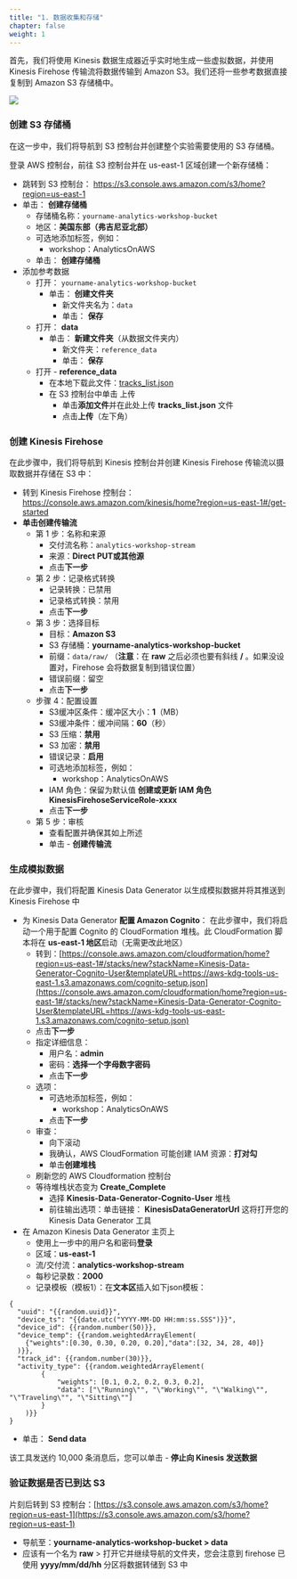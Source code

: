 ```yaml
---
title: "1. 数据收集和存储"
chapter: false
weight: 1
---
```


首先，我们将使用 Kinesis 数据生成器近乎实时地生成一些虚拟数据，并使用 Kinesis Firehose 传输流将数据传输到 Amazon S3。我们还将一些参考数据直接复制到 Amazon S3 存储桶中。

![](/images/1.LabGuide/ingest.png)

### 创建 S3 存储桶

在这一步中，我们将导航到 S3 控制台并创建整个实验需要使用的 S3 存储桶。

登录 AWS 控制台，前往 S3 控制台并在 us-east-1 区域创建一个新存储桶： 

- 跳转到 S3 控制台： https://s3.console.aws.amazon.com/s3/home?region=us-east-1
- 单击： **创建存储桶**
  - 存储桶名称：`yourname-analytics-workshop-bucket`
  - 地区：**美国东部（弗吉尼亚北部）**
  - 可选地添加标签，例如：
    - workshop：AnalyticsOnAWS
  - 单击： **创建存储桶**
- 添加参考数据
  - 打开： `yourname-analytics-workshop-bucket`
    - 单击： **创建文件夹**
      - 新文件夹名为：`data`
      - 单击： **保存**
  - 打开： **data**
    - 单击： **新建文件夹**（从数据文件夹内）
      - 新文件夹：`reference_data`
      - 单击： **保存**
  - 打开 - **reference_data**
    - 在本地下载此文件：[tracks_list.json](/files/tracks_list.json)
    - 在 S3 控制台中单击 上传
      - 单击**添加文件**并在此处上传 **tracks_list.json** 文件
      - 点击**上传**（左下角）
	  
### 创建 Kinesis Firehose

在此步骤中，我们将导航到 Kinesis 控制台并创建 Kinesis Firehose 传输流以摄取数据并存储在 S3 中：

- 转到 Kinesis Firehose 控制台： https://console.aws.amazon.com/kinesis/home?region=us-east-1#/get-started
- **单击创建传输流**
  - 第 1 步：名称和来源
    - 交付流名称：`analytics-workshop-stream`
	- 来源：**Direct PUT或其他源**
	- 点击**下一步**
  - 第 2 步：记录格式转换
	- 记录转换：已禁用
	- 记录格式转换：禁用
	- 点击**下一步**
  - 第 3 步：选择目标
	- 目标：**Amazon S3**
	- S3 存储桶：**yourname-analytics-workshop-bucket**
	- 前缀：`data/raw/`
	（**注意**：在 **raw** 之后必须也要有斜线 **/** 。如果没设置对，Firehose 会将数据复制到错误位置）
	- 错误前缀：留空
	- 点击**下一步**
  - 步骤 4：配置设置
	- S3缓冲区条件：缓冲区大小：**1**（MB）
	- S3缓冲条件：缓冲间隔：**60**（秒）
	- S3 压缩：**禁用**
	- S3 加密：**禁用**
	- 错误记录：**启用**
	- 可选地添加标签，例如：
	  - workshop：AnalyticsOnAWS
	- IAM 角色：保留为默认值 **创建或更新 IAM 角色 KinesisFirehoseServiceRole-xxxx**
	- 点击**下一步**
  - 第 5 步：审核
	- 查看配置并确保其如上所述
	- 单击 - **创建传输流**
	
### 生成模拟数据

在此步骤中，我们将配置 Kinesis Data Generator 以生成模拟数据并将其推送到 Kinesis Firehose 中

- 为 Kinesis Data Generator **配置 Amazon Cognito**： 在此步骤中，我们将启动一个用于配置 Cognito 的 CloudFormation 堆栈。此 CloudFormation 脚本将在 **us-east-1 地区**启动（无需更改此地区）
  - 转到：[https://console.aws.amazon.com/cloudformation/home?region=us-east-1#/stacks/new?stackName=Kinesis-Data-Generator-Cognito-User&templateURL=https://aws-kdg-tools-us-east-1.s3.amazonaws.com/cognito-setup.json](https://console.aws.amazon.com/cloudformation/home?region=us-east-1#/stacks/new?stackName=Kinesis-Data-Generator-Cognito-User&templateURL=https://aws-kdg-tools-us-east-1.s3.amazonaws.com/cognito-setup.json)
  - 点击**下一步**
  - 指定详细信息：
	- 用户名：**admin**
	- 密码：**选择一个字母数字密码**
	- 点击**下一步**
  - 选项：
	- 可选地添加标签，例如：
	  - workshop：AnalyticsOnAWS
	- 点击**下一步**
  - 审查：
	- 向下滚动
	- 我确认，AWS CloudFormation 可能创建 IAM 资源：**打对勾**
	- 单击**创建堆栈**
  - 刷新您的 AWS Cloudformation 控制台
  - 等待堆栈状态变为 **Create_Complete**
	- 选择 **Kinesis-Data-Generator-Cognito-User** 堆栈
	- 前往输出选项：单击链接： **KinesisDataGeneratorUrl** 这将打开您的 Kinesis Data Generator 工具
- 在 Amazon Kinesis Data Generator 主页上
  - 使用上一步中的用户名和密码**登录**
  - 区域：**us-east-1**
  - 流/交付流：**analytics-workshop-stream**
  - 每秒记录数：**2000**
  - 记录模板（模板1）：在**文本区**插入如下json模板： 
		
```
{
  "uuid": "{{random.uuid}}",
  "device_ts": "{{date.utc("YYYY-MM-DD HH:mm:ss.SSS")}}",
  "device_id": {{random.number(50)}},
  "device_temp": {{random.weightedArrayElement(
    {"weights":[0.30, 0.30, 0.20, 0.20],"data":[32, 34, 28, 40]}
  )}},
  "track_id": {{random.number(30)}},  
  "activity_type": {{random.weightedArrayElement(
        {
            "weights": [0.1, 0.2, 0.2, 0.3, 0.2],
            "data": ["\"Running\"", "\"Working\"", "\"Walking\"", "\"Traveling\"", "\"Sitting\""]
        }
    )}}
}
```

  - 单击： **Send data**
 
该工具发送约 10,000 条消息后，您可以单击 - **停止向 Kinesis 发送数据**

### 验证数据是否已到达 S3

片刻后转到 S3 控制台：[https://s3.console.aws.amazon.com/s3/home?region=us-east-1](https://s3.console.aws.amazon.com/s3/home?region=us-east-1)

- 导航至：**yourname-analytics-workshop-bucket > data**
- 应该有一个名为 **raw** > 打开它并继续导航的文件夹，您会注意到 firehose 已使用 **yyyy/mm/dd/hh** 分区将数据转储到 S3 中 